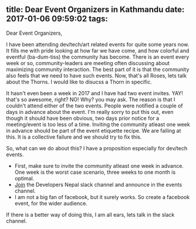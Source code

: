 title: Dear Event Organizers in Kathmandu
date: 2017-01-06 09:59:02
tags:
---
Dear Event Organizers,

I have been attending dev/tech/art related events for quite some years now. It fills me with pride looking at how far we have come, and how colorful and eventful (ba-dum-tiss) the community has become. There is an event every week or so, community-leaders are meeting often discussing about maximizing community interaction. The best part of it is that the community also feels that we need to have such events. Now, that's all Roses, lets talk about the Thorns. I would like to disucss a Thorn in specific.

It hasn't even been a week in 2017 and I have had two event invites. YAY! that's so awesome, right? NO! Why? you may ask. The reason is that I couldn't attend either of the two events. People were notified a couple of days in advance about the event. I'm really sorry to put this out, even though it should have been obvious, two days prior notice for a meeting/event  is too less of a time. Inviting the community atleast one week in advance should be part of the event etiquette recipe. We are failing at this. It is a collective failure and we should try to fix this.

So, what can we do about this? I have a proposition especially for dev/tech events. 
* First, make sure to invite the community atleast one week in advance. One week is the worst case scenario, three weeks to one month is optimal.
* [Join](https://developersnepal.herokuapp.com/) the Developers Nepal slack channel and announce in the events channel.
* I am not a big fan of facebook, but it surely works. So create a facebook event, for the wider audience.

If there is a better way of doing this, I am all ears, lets talk in the slack channel.
